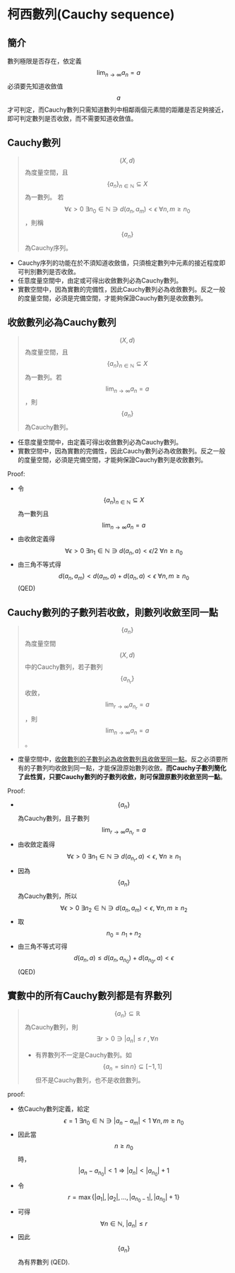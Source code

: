 # 柯西數列\(Cauchy sequence\)

## 簡介

數列極限是否存在，依定義$$\displaystyle \lim_{n \rightarrow \infty} a_n = a$$必須要先知道收斂值$$a$$才可判定，而Cauchy數列只需知道數列中相鄰兩個元素間的距離是否足夠接近，即可判定數列是否收斂，而不需要知道收斂值。

## Cauchy數列

> $$(X,d)$$為度量空間，且$$\{a_n\}_{n \in \mathbb{N}} \subseteq X$$為一數列。若$$\forall \epsilon >0 ~ \exists n_0 \in \mathbb{N} \ni   d(a_n,a_m )<\epsilon ~ \forall n,m \geq n_0$$，則稱$$\{a_n\}$$為Cauchy序列。

* Cauchy序列的功能在於不須知道收斂值，只須檢定數列中元素的接近程度即可判別數列是否收斂。
* 任意度量空間中，由定或可得出收斂數列必為Cauchy數列。
* 實數空間中，因為實數的完備性，因此Cauchy數列必為收斂數列。反之一般的度量空間，必須是完備空間，才能夠保證Cauchy數列是收斂數列。

## 收斂數列必為Cauchy數列

> $$(X,d)$$為度量空間，且$$\{a_n\}_{n \in \mathbb{N}} \subseteq X$$為一數列。若$$\displaystyle \lim_{n \rightarrow \infty} a_n = a$$，則$$\{a_n\}$$為Cauchy數列。

* 任意度量空間中，由定義可得出收斂數列必為Cauchy數列。
* 實數空間中，因為實數的完備性，因此Cauchy數列必為收斂數列。反之一般的度量空間，必須是完備空間，才能夠保證Cauchy數列是收斂數列。

Proof:

* 令$$\{a_n\}_{n \in \mathbb{N}} \subseteq X$$為一數列且$$\displaystyle \lim_{n \rightarrow \infty} a_n =a $$
* 由收斂定義得$$\forall \epsilon>0  ~ \exists n_1 \in \mathbb{N} \ni d(a_n,a)<\epsilon/2  ~ \forall n \geq n_0 $$
* 由三角不等式得$$d(a_n,a_m )<d(a_m,a)+d(a_n,a)<\epsilon ~\forall n,m≥n_0$$  \(QED\)

## Cauchy數列的子數列若收斂，則數列收斂至同一點

> $$\{a_n\}$$為度量空間$$(X,d)$$中的Cauchy數列，若子數列$$\{a_{n_r} \}$$收斂，$$\displaystyle \lim_{r \rightarrow \infty} a_{n_r}  =a$$，則$$\displaystyle \lim_{n \rightarrow \infty} a_n =a$$。

* 度量空間中，[收斂數列的子數列必為收斂數列且收斂至同一點](./#shou-lian-shu-lie-de-zi-shu-lie-bi-wei-shou-lian-shu-lie-qie-shou-lian-zhi-tong-yi-dian)。反之必須要所有的子數列均收斂到同一點，才能保證原始數列收斂。**而Cauchy子數列簡化了此性質，只要Cauchy數列的子數列收斂，則可保證原數列收斂至同一點**。

Proof:

* $$\{a_n\}$$為Cauchy數列，且子數列$$\displaystyle \lim_{r \rightarrow \infty} a_{n_r} =a$$
* 由收斂定義得$$\forall \epsilon>0 ~ \exists n_1 \in \mathbb{N} \ni d(a_{n_r},a)<\epsilon, ~ \forall n \geq n_1 $$
* 因為$$\{a_n\}$$為Cauchy數列，所以$$\forall \epsilon>0 ~\exists n_2 \in \mathbb{N}   \ni d(a_n,a_m)<\epsilon, ~\forall n,m \geq n_2$$
* 取$$n_0=n_1+n_2  $$
* 由三角不等式可得 $$d(a_n,a) \leq d(a_n,a_{n_0})+d(a_{n_0},a)<\epsilon$$ \(QED\)

## 實數中的所有Cauchy數列都是有界數列

> $$\{a_n\} \subseteq \mathbb{R}$$為Cauchy數列，則$$\exists r > 0 \ni  |a_n| \leq r ~ ,\forall n$$
>
> * 有界數列不一定是Cauchy數列。如$$\{a_n = \sin n\} \subseteq  [-1,1]$$但不是Cauchy數列，也不是收斂數列。

proof:

* 依Cauchy數列定義，給定$$\epsilon=1 ~\exists n_0 \in \mathbb{N} \ni |a_n−a_m |<1 ~\forall n,m \geq n_0 $$
* 因此當$$ n \geq n_0$$ 時，$$|a_n−a_{n_0} |<1 \Rightarrow |a_n |<|a_{n_0} |+1 $$
* 令$$r=\max \{|a_1 |, |a_2 |,\ldots,|a_{n_0−1} |, |a_{n_0} |+1\} $$
* 可得$$\forall n \in \mathbb{N}, ~ |a_n | \leq r$$
* 因此$$\{a_n\}$$為有界數列 \(QED\).






